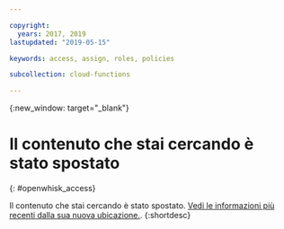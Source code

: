 ```yaml
---

copyright:
  years: 2017, 2019
lastupdated: "2019-05-15"

keywords: access, assign, roles, policies

subcollection: cloud-functions

---
```


{:new_window: target="_blank"}
# Il contenuto che stai cercando è stato spostato
{: #openwhisk_access}

Il contenuto che stai cercando è stato spostato. [Vedi le informazioni più recenti dalla sua nuova ubicazione.](/docs/openwhisk?topic=cloud-functions-iam).
{:shortdesc}
